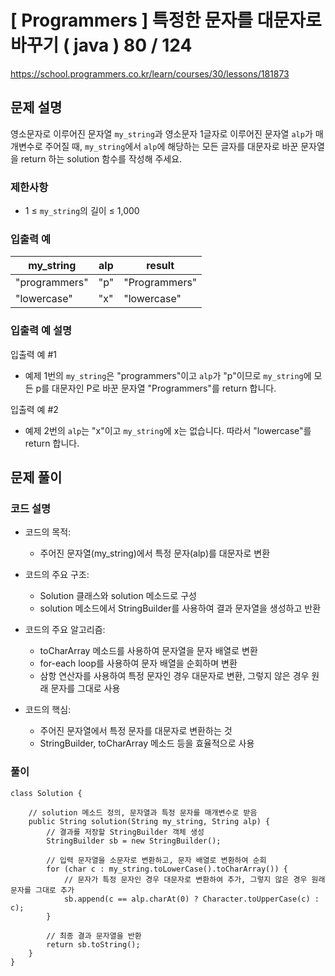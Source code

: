 # [ Programmers ] 특정한 문자를 대문자로 바꾸기 ( java ) 80 / 124
https://school.programmers.co.kr/learn/courses/30/lessons/181873

## 문제 설명

영소문자로 이루어진 문자열 `my_string`과 영소문자 1글자로 이루어진 문자열 `alp`가 매개변수로 주어질 때, `my_string`에서 `alp`에 해당하는 모든 글자를 대문자로 바꾼 문자열을 return 하는 solution 함수를 작성해 주세요.


### 제한사항

- 1 ≤ `my_string`의 길이 ≤ 1,000


### 입출력 예

|my_string|alp|result|
|---|---|---|
|"programmers"|"p"|"Programmers"|
|"lowercase"|"x"|"lowercase"|


### 입출력 예 설명

입출력 예 #1

- 예제 1번의 `my_string`은 "programmers"이고 `alp`가 "p"이므로 `my_string`에 모든 p를 대문자인 P로 바꾼 문자열 "Programmers"를 return 합니다.

입출력 예 #2

- 예제 2번의 `alp`는 "x"이고 `my_string`에 x는 없습니다. 따라서 "lowercase"를 return 합니다.


## 문제 풀이
### 코드 설명
- 코드의 목적:
    
    - 주어진 문자열(my_string)에서 특정 문자(alp)를 대문자로 변환
- 코드의 주요 구조:
    
    - Solution 클래스와 solution 메소드로 구성
    - solution 메소드에서 StringBuilder를 사용하여 결과 문자열을 생성하고 반환
- 코드의 주요 알고리즘:
    
    - toCharArray 메소드를 사용하여 문자열을 문자 배열로 변환
    - for-each loop를 사용하여 문자 배열을 순회하며 변환
    - 삼항 연산자를 사용하여 특정 문자인 경우 대문자로 변환, 그렇지 않은 경우 원래 문자를 그대로 사용
- 코드의 핵심:
    
    - 주어진 문자열에서 특정 문자를 대문자로 변환하는 것
    - StringBuilder, toCharArray 메소드 등을 효율적으로 사용

### 풀이
```
class Solution {

    // solution 메소드 정의, 문자열과 특정 문자를 매개변수로 받음
    public String solution(String my_string, String alp) {
        // 결과를 저장할 StringBuilder 객체 생성
        StringBuilder sb = new StringBuilder();

        // 입력 문자열을 소문자로 변환하고, 문자 배열로 변환하여 순회
        for (char c : my_string.toLowerCase().toCharArray()) {
            // 문자가 특정 문자인 경우 대문자로 변환하여 추가, 그렇지 않은 경우 원래 문자를 그대로 추가
            sb.append(c == alp.charAt(0) ? Character.toUpperCase(c) : c);
        }

        // 최종 결과 문자열을 반환
        return sb.toString();
    }
}
```

